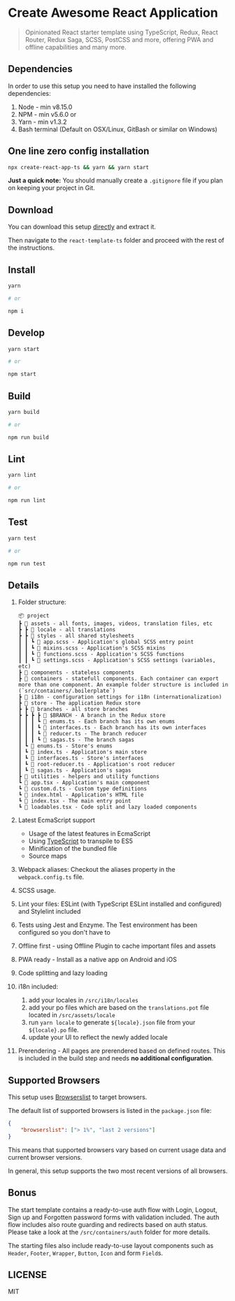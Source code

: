 # Create Awesome React Application

> Opinionated React starter template using TypeScript, Redux, React Router, Redux Saga, SCSS, PostCSS and more, offering PWA and offline capabilities and many more.

## Dependencies

In order to use this setup you need to have installed the following dependencies:

1.  Node - min v8.15.0
2.  NPM - min v5.6.0
    or
3.  Yarn - min v1.3.2
4.  Bash terminal (Default on OSX/Linux, GitBash or similar on Windows)

## One line zero config installation

```sh
npx create-react-app-ts && yarn && yarn start
```

**Just a quick note:** You should manually create a `.gitignore` file if you plan on keeping your project in Git.

## Download

You can download this setup [directly](https://github.com/three11/react-template-ts/archive/master.zip) and extract it.

Then navigate to the `react-template-ts` folder and proceed with the rest of the instructions.

## Install

```sh
yarn

# or

npm i
```

## Develop

```sh
yarn start

# or

npm start
```

## Build

```sh
yarn build

# or

npm run build
```

## Lint

```sh
yarn lint

# or

npm run lint
```

## Test

```sh
yarn test

# or

npm run test
```

## Details

1.  Folder structure:

    ```
    📦 project
    ┣ 📂 assets - all fonts, images, videos, translation files, etc
    ┣ ┣ 📂 locale - all translations
    ┣ ┣ 📂 styles - all shared stylesheets
    ┃ ┃ ┗ 📜 app.scss - Application's global SCSS entry point
    ┃ ┃ ┗ 📜 mixins.scss - Application's SCSS mixins
    ┃ ┃ ┗ 📜 functions.scss - Application's SCSS functions
    ┃ ┃ ┗ 📜 settings.scss - Application's SCSS settings (variables, etc)
    ┣ 📂 components - stateless components
    ┣ 📂 containers - statefull components. Each container can export more than one component. An example folder structure is included in (`src/containers/.boilerplate`)
    ┣ 📂 i18n - configuration settings for i18n (internationalization)
    ┣ 📂 store - The application Redux store
    ┣ ┣ 📂 branches - all store branches
    ┣ ┣	┣ ┣ 📂 $BRANCH - A branch in the Redux store
    ┃ ┃ ┃ ┗ 📜 enums.ts - Each branch has its own enums
    ┃ ┃ ┃ ┗ 📜 interfaces.ts - Each branch has its own interfaces
    ┃ ┃ ┃ ┗ 📜 reducer.ts - The branch reducer
    ┃ ┃ ┃ ┗ 📜 sagas.ts - The branch sagas
    ┃ ┗ 📜 enums.ts - Store's enums
    ┃ ┗ 📜 index.ts - Application's main store
    ┃ ┗ 📜 interfaces.ts - Store's interfaces
    ┃ ┗ 📜 root-reducer.ts - Application's root reducer
    ┃ ┗ 📜 sagas.ts - Application's sagas
    ┣ 📂 utilities - helpers and utility functions
    ┗ 📜 app.tsx - Application's main component
    ┗ 📜 custom.d.ts - Custom type definitions
    ┗ 📜 index.html - Application's HTML file
    ┗ 📜 index.tsx - The main entry point
    ┗ 📜 loadables.tsx - Code split and lazy loaded components
    ```

2.  Latest EcmaScript support

    -   Usage of the latest features in EcmaScript
    -   Using [TypeScript](https://www.typescriptlang.org/) to transpile to ES5
    -   Minification of the bundled file
    -   Source maps

3.  Webpack aliases: Checkout the aliases property in the `webpack.config.ts` file.
4.  SCSS usage.
5.  Lint your files: ESLint (with TypeScript ESLint installed and configured) and Stylelint included
6.  Tests using Jest and Enzyme. The Test environment has been configured so you don't have to
7.  Offline first - using Offline Plugin to cache important files and assets
8.  PWA ready - Install as a native app on Android and iOS
9.  Code splitting and lazy loading
10. i18n included:
    1.  add your locales in `/src/i18n/locales`
    2.  add your po files which are based on the `translations.pot` file located in `/src/assets/locale`
    3.  run `yarn locale` to generate `${locale}.json` file from your `${locale}.po` file.
    4.  update your UI to reflect the newly added locale
11. Prerendering - All pages are prerendered based on defined routes. This is included in the build step and needs **no additional configuration**.

## Supported Browsers

This setup uses [Browserslist](https://github.com/browserslist/browserslist) to target browsers.

The default list of supported browsers is listed in the `package.json` file:

```json
{
	"browserslist": ["> 1%", "last 2 versions"]
}
```

This means that supported browsers vary based on current usage data and current browser versions.

In general, this setup supports the two most recent versions of all browsers.

## Bonus

The start template contains a ready-to-use auth flow with Login, Logout, Sign up and Forgotten password forms with validation included. The auth flow includes also route guarding and redirects based on auth status. Please take a look at the `/src/containers/auth` folder for more details.

The starting files also include ready-to-use layout components such as `Header`, `Footer`, `Wrapper`, `Button`, `Icon` and form `Field`s.

## LICENSE

MIT

